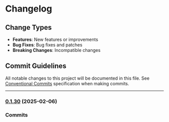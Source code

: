 # Changelog

## Change Types

- **Features**: New features or improvements
- **Bug Fixes**: Bug fixes and patches
- **Breaking Changes**: Incompatible changes

## Commit Guidelines

All notable changes to this project will be documented in this file. See [Conventional Commits](https://www.conventionalcommits.org/) specification when making commits.

---
### [0.1.30](https://github.com/sichang824/RustyTag/compare/0.1.29...0.1.30) (2025-02-06)

### Commits


